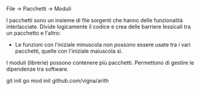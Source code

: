 File -> Pacchetti -> Moduli

I pacchetti sono un insieme di file sorgenti che hanno delle funzionalità interlacciate. Divide logicamente il codice e crea delle barriere lessicali tra un pacchetto e l'altro:
- Le funzioni con l'iniziale minuscola non possono essere usate tra i vari pacchetti, quelle con l'iniziale maiuscola sì.

I moduli (librerie) possono contenere più pacchetti. Permettono di gestire le dipendenze tra software.

git init
go mod init github.com/vigna/arith
